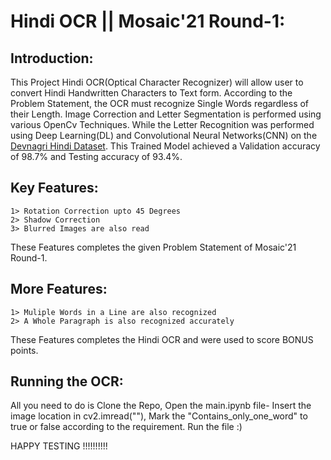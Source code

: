 # Hindi OCR || Mosaic'21 Round-1:
## Introduction:
This Project Hindi OCR(Optical Character Recognizer) will allow user to convert Hindi Handwritten Characters to Text form.
According to the Problem Statement, the OCR must recognize Single Words regardless of their Length. 
Image Correction and Letter Segmentation is performed using various OpenCv Techniques. 
While the Letter Recognition was performed using Deep Learning(DL) and Convolutional Neural Networks(CNN) on 
the [Devnagri Hindi Dataset](https://www.kaggle.com/jhashanku007/devnagri-hindi-dataset "Hindi Dataset").
This Trained Model achieved a Validation accuracy of 98.7% and Testing accuracy of 93.4%.

## Key Features:
	1> Rotation Correction upto 45 Degrees
	2> Shadow Correction 
	3> Blurred Images are also read
These Features completes the given Problem Statement of Mosaic'21 Round-1.

## More Features:
	1> Muliple Words in a Line are also recognized
	2> A Whole Paragraph is also recognized accurately
These Features completes the Hindi OCR and were used to score BONUS points.
	
## Running the OCR:
All you need to do is Clone the Repo, Open the main.ipynb file-
Insert the image location in cv2.imread("<location>"),
Mark the "Contains_only_one_word" to true or false according to the requirement.
Run the file :)

HAPPY TESTING !!!!!!!!!!


